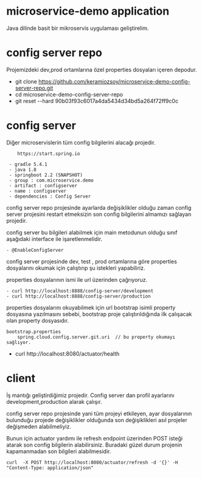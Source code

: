 # microservice-demo application

Java dilinde basit bir mikroservis uygulaması geliştirelim.

# config server repo 

Projemizdeki dev,prod ortamlarına özel properties dosyaları içeren depodur.
    
  - git clone https://github.com/keramiozsoy/microservice-demo-config-server-repo.git
  - cd microservice-demo-config-server-repo
  - git reset --hard 90b03f93c6017a4da5434d34bd5a264f72ff9c0c

# config server

Diğer microservislerin tüm config bilgilerini alacağı projedir. 

```
    https://start.spring.io
    
 - gradle 5.4.1 
 - java 1.8
 - springboot 2.2 (SNAPSHOT) 
 - group : com.microservice.demo
 - artifact : configserver
 - name : configserver
 - dependencies : Config Server
```

 config server repo projesinde ayarlarda değişiklikler olduğu zaman config server projesini restart etmeksizin son config bilgilerini almamızı sağlayan projedir.

config server bu bilgileri alabilmek için main metodunun olduğu sınıf aşağıdaki interface ile işaretlenmelidir.
```
- @EnableConfigServer
```
 

config server projesinde dev, test , prod ortamlarına göre properties dosyalarını okumak için çalıştırıp şu istekleri yapabiliriz.

properties dosyalarının ismi ile url üzerinden çağrıyoruz.

```
- curl http://localhost:8888/config-server/development
- curl http://localhost:8888/config-server/production
```

properties dosyalarını okuyabilmek için url bootstrap isimli property dosyasına yazılmasını sebebi, 
bootstrap proje çalıştırıldığında ilk çalışacak olan property dosyasıdır.

```
bootstrap.properties  
    spring.cloud.config.server.git.uri  // bu property okumayı sağlıyor.
```

 - curl http://localhost:8080/actuator/health
 
 
# client

İş mantığı geliştirdiğimiz projedir. 
Config server dan profil ayarlarını development,production alarak çalışır.

config server repo projesinde yani tüm projeyi etkileyen, 
ayar dosyalarının bulunduğu projede değişiklikler olduğunda son değişiklikleri 
asıl projeler değişmeden alabilmeliyiz. 

Bunun için actuator yardımı ile refresh endpoint üzerinden POST isteği atarak son config bilgilerin alabilirsiniz.
Buradaki güzel durum projenin kapamanmadan son bilgileri alabilmesidir.

```
curl  -X POST http://localhost:8080/actuator/refresh -d '{}' -H "Content-Type: application/json"
```

